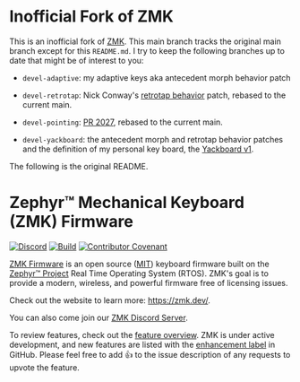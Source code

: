 # Inofficial Fork of ZMK

This is an inofficial fork of [ZMK](https://github.com/zmkfirmware/zmk/). This main branch tracks the original main branch except for this `README.md`. I try to keep the following branches up to date that might be of interest to you:

* `devel-adaptive`: my adaptive keys aka antecedent morph behavior patch

* `devel-retrotap`: Nick Conway's [retrotap behavior](https://github.com/nickconway/zmk/tree/retro-tap-binding) patch, rebased to the current main.

* `devel-pointing`: [PR 2027](https://github.com/zmkfirmware/zmk/pull/2027), rebased to the current main.

* `devel-yackboard`: the antecedent morph and retrotap behavior patches and the definition of my personal key board, the
  [Yackboard v1](https://gitlab.com/voidyourwarranty/yackboard).

The following is the original README.

# Zephyr™ Mechanical Keyboard (ZMK) Firmware

[![Discord](https://img.shields.io/discord/719497620560543766)](https://zmk.dev/community/discord/invite)
[![Build](https://github.com/zmkfirmware/zmk/workflows/Build/badge.svg)](https://github.com/zmkfirmware/zmk/actions)
[![Contributor Covenant](https://img.shields.io/badge/Contributor%20Covenant-v2.0%20adopted-ff69b4.svg)](CODE_OF_CONDUCT.md)

[ZMK Firmware](https://zmk.dev/) is an open source ([MIT](LICENSE)) keyboard firmware built on the [Zephyr™ Project](https://www.zephyrproject.org/) Real Time Operating System (RTOS). ZMK's goal is to provide a modern, wireless, and powerful firmware free of licensing issues.

Check out the website to learn more: https://zmk.dev/.

You can also come join our [ZMK Discord Server](https://zmk.dev/community/discord/invite).

To review features, check out the [feature overview](https://zmk.dev/docs/). ZMK is under active development, and new features are listed with the [enhancement label](https://github.com/zmkfirmware/zmk/issues?q=is%3Aissue+is%3Aopen+label%3Aenhancement) in GitHub. Please feel free to add 👍 to the issue description of any requests to upvote the feature.
